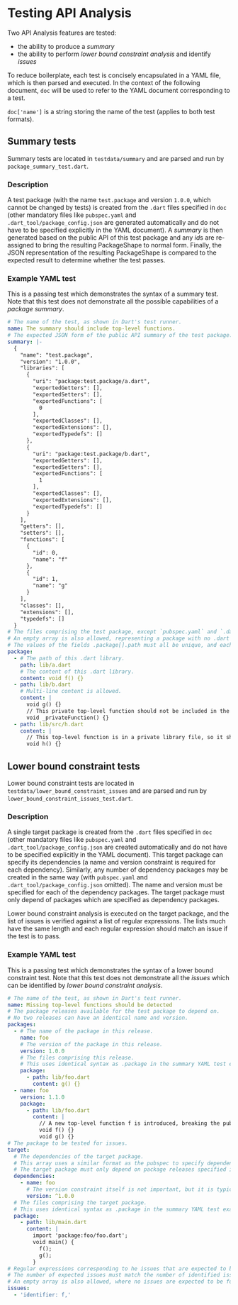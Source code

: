 # Testing API Analysis

Two API Analysis features are tested:
* the ability to produce a *summary*
* the ability to perform *lower bound constraint analysis* and identify *issues*

To reduce boilerplate, each test is concisely encapsulated in a YAML file, which is then parsed and executed. In the context of the following document, `doc` will be used to refer to the YAML document corresponding to a test.

`doc['name']` is a string storing the name of the test (applies to both test formats).

## Summary tests

Summary tests are located in `testdata/summary` and are parsed and run by `package_summary_test.dart`.

### Description

A test package (with the name `test.package` and version `1.0.0`, which cannot be changed by tests) is created from the `.dart` files specified in `doc` (other mandatory files like `pubspec.yaml` and `.dart_tool/package_config.json` are generated automatically and do not have to be specified explicitly in the YAML document). A *summary* is then generated based on the public API of this test package and any *id*s are re-assigned to bring the resulting PackageShape to normal form. Finally, the JSON representation of the resulting PackageShape is compared to the expected result to determine whether the test passes.

### Example YAML test

This is a passing test which demonstrates the syntax of a summary test. Note that this test does not demonstrate all the possible capabilities of a *package summary*.

```yaml
# The name of the test, as shown in Dart's test runner.
name: The summary should include top-level functions.
# The expected JSON form of the public API summary of the test package. This must be an exact match of the actual generated summary if the test is to pass.
summary: |-
  {
    "name": "test.package",
    "version": "1.0.0",
    "libraries": [
      {
        "uri": "package:test.package/a.dart",
        "exportedGetters": [],
        "exportedSetters": [],
        "exportedFunctions": [
          0
        ],
        "exportedClasses": [],
        "exportedExtensions": [],
        "exportedTypedefs": []
      },
      {
        "uri": "package:test.package/b.dart",
        "exportedGetters": [],
        "exportedSetters": [],
        "exportedFunctions": [
          1
        ],
        "exportedClasses": [],
        "exportedExtensions": [],
        "exportedTypedefs": []
      }
    ],
    "getters": [],
    "setters": [],
    "functions": [
      {
        "id": 0,
        "name": "f"
      },
      {
        "id": 1,
        "name": "g"
      }
    ],
    "classes": [],
    "extensions": [],
    "typedefs": []
  }
# The files comprising the test package, except `pubspec.yaml` and `.dart_tool/package_config.json` which are generated automatically.
# An empty array is also allowed, representing a package with no .dart library files.
# The values of the fields .package[].path must all be unique, and each one must be a relative path from the test package root.
package:
  - # The path of this .dart library.
    path: lib/a.dart
    # The content of this .dart library.
    content: void f() {}
  - path: lib/b.dart
    # Multi-line content is allowed.
    content: |
      void g() {}
      // This private top-level function should not be included in the summary.
      void _privateFunction() {}
  - path: lib/src/h.dart
    content: |
      // This top-level function is in a private library file, so it should not be included in the summary.
      void h() {}
```

## Lower bound constraint tests

Lower bound constraint tests are located in `testdata/lower_bound_constraint_issues` and are parsed and run by `lower_bound_constraint_issues_test.dart`.

### Description

A single target package is created from the `.dart` files specified in `doc` (other mandatory files like `pubspec.yaml` and `.dart_tool/package_config.json` are created automatically and do not have to be specified explicitly in the YAML document). This target package can specify its dependencies (a name and version constraint is required for each dependency). Similarly, any number of dependency packages may be created in the same way (with `pubspec.yaml` and `.dart_tool/package_config.json` omitted). The name and version must be specified for each of the dependency packages. The target package must only depend of packages which are specified as dependency packages.

Lower bound constraint analysis is executed on the target package, and the list of issues is verified against a list of regular expressions. The lists much have the same length and each regular expression should match an issue if the test is to pass.

### Example YAML test

This is a passing test which demonstrates the syntax of a lower bound constraint test. Note that this test does not demonstrate all the *issues* which can be identified by *lower bound constraint analysis*.

```yaml
# The name of the test, as shown in Dart's test runner.
name: Missing top-level functions should be detected
# The package releases available for the test package to depend on.
# No two releases can have an identical name and version.
packages:
  - # The name of the package in this release.
    name: foo
    # The version of the package in this release.
    version: 1.0.0
    # The files comprising this release.
    # This uses identical syntax as .package in the summary YAML test example.
    package:
      - path: lib/foo.dart
        content: g() {}
  - name: foo
    version: 1.1.0
    package:
      - path: lib/foo.dart
        content: |
          // A new top-level function f is introduced, breaking the public API of the package foo.
          void f() {}
          void g() {}
# The package to be tested for issues.
target:
  # The dependencies of the target package.
  # This array uses a similar format as the pubspec to specify dependencies and constraints.
  # The target package must only depend on package releases specified in .packages .
  dependencies:
    - name: foo
      # The version constraint itself is not important, but it is typically chosen to match two available releases, one of which is installed as a dependency of the target, and the other is allowed but may have a different public API. 
      version: ^1.0.0
  # The files comprising the target package.
  # This uses identical syntax as .package in the summary YAML test example.
  package:
    - path: lib/main.dart
      content: |
        import 'package:foo/foo.dart';
        void main() {
          f();
          g();
        }
# Regular expressions corresponding to he issues that are expected to be found.
# The number of expected issues must match the number of identified issues, and each regular expression corresponding to an expected issue must match exactly one string representation of an identified issue.
# An empty array is also allowed, where no issues are expected to be found.
issues:
  - 'identifier: f,'
```
